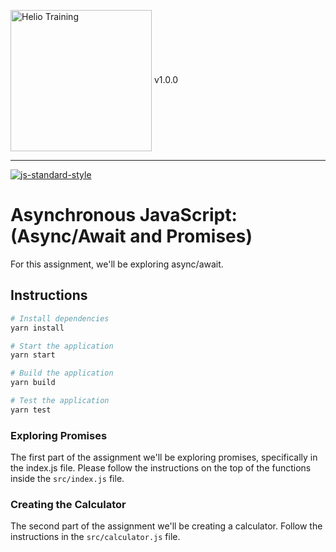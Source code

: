 <img src="http://i.imgur.com/UzC7XPe.png" alt="Helio Training" width="226" align="center"/> v1.0.0

---------------

[![js-standard-style](https://img.shields.io/badge/code%20style-standard-brightgreen.svg)](http://standardjs.com)

# Asynchronous JavaScript: (Async/Await and Promises)

For this assignment, we'll be exploring async/await.

## Instructions

```sh
# Install dependencies
yarn install

# Start the application
yarn start

# Build the application
yarn build

# Test the application
yarn test
```

### Exploring Promises

The first part of the assignment we'll be exploring promises, specifically in the index.js file.  Please follow the instructions on the top of the functions inside the `src/index.js` file.

### Creating the Calculator

The second part of the assignment we'll be creating a calculator.  Follow the instructions in the `src/calculator.js` file.

